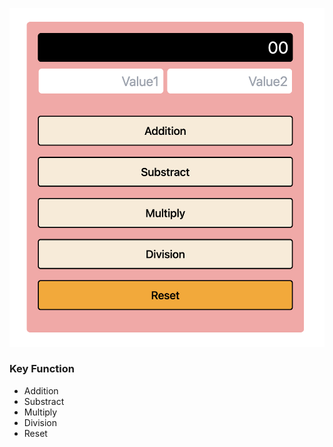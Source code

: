 

![รูปภาพ](./src//assets/Calculator.png)

### Key Function
-   Addition
-   Substract
-   Multiply
-   Division
-   Reset